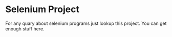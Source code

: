 # Selenium Project 

For any quary about selenium programs just lookup this project. You can get enough stuff here. 

